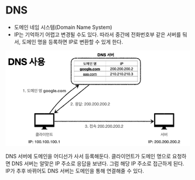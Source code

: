 # DNS

- 도메인 네임 시스템(Domain Name System)
- IP는 기억하기 어렵고 변경될 수도 있다. 따라서 중간에 전화번호부 같은 서버를 둬서, 도메인 명을 등록하면 IP로 변환할 수 있게 한다.

![](../../.gitbook/assets/kimyounghan-http-web-basic/01/_2021-01-05__12.50.23.png)

DNS 서버에 도메인을 어디선가 사서 등록해둔다. 클라이언트가 도메인 명으로 요청하면 DNS 서버는 알맞은 IP 주소로 응답을 보낸다. 그럼 해당 IP 주소로 접근하게 된다. IP가 추후 바뀌어도 DNS 서버는 도메인을 통해 연결해줄 수 있다.

